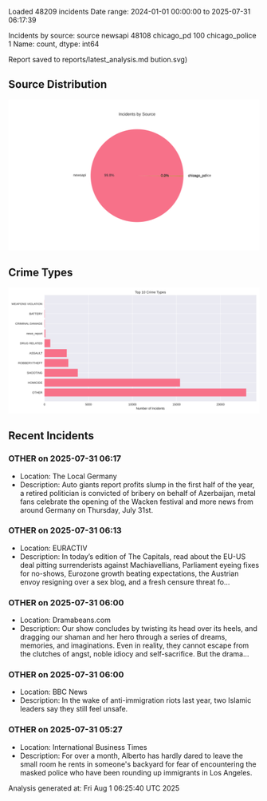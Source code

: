 
Loaded 48209 incidents
Date range: 2024-01-01 00:00:00 to 2025-07-31 06:17:39

Incidents by source:
source
newsapi           48108
chicago_pd          100
chicago_police        1
Name: count, dtype: int64

Report saved to reports/latest_analysis.md
bution.svg)

## Source Distribution
![Source Distribution](images/source_distribution.svg)

## Crime Types
![Crime Types](images/crime_types.svg)

## Recent Incidents

### OTHER on 2025-07-31 06:17
- Location: The Local Germany
- Description: Auto giants report profits slump in the first half of the year, a retired politician is convicted of bribery on behalf of Azerbaijan, metal fans celebrate the opening of the Wacken festival and more news from around Germany on Thursday, July 31st.


### OTHER on 2025-07-31 06:13
- Location: EURACTIV
- Description: In today’s edition of The Capitals, read about the EU-US deal pitting surrenderists against Machiavellians, Parliament eyeing fixes for no-shows, Eurozone growth beating expectations, the Austrian envoy resigning over a sex blog, and a fresh censure threat fo…


### OTHER on 2025-07-31 06:00
- Location: Dramabeans.com
- Description: Our show concludes by twisting its head over its heels, and dragging our shaman and her hero through a series of dreams, memories, and imaginations. Even in reality, they cannot escape from the clutches of angst, noble idiocy and self-sacrifice. But the drama…


### OTHER on 2025-07-31 06:00
- Location: BBC News
- Description: In the wake of anti-immigration riots last year, two Islamic leaders say they still  feel unsafe.


### OTHER on 2025-07-31 05:27
- Location: International Business Times
- Description: For over a month, Alberto has hardly dared to leave the small room he rents in someone's backyard for fear of encountering the masked police who have been rounding up immigrants in Los Angeles.

Analysis generated at: Fri Aug  1 06:25:40 UTC 2025
